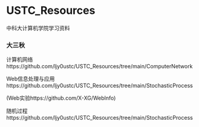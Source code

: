 # USTC_Resources
中科大计算机学院学习资料

### 大三秋

计算机网络https://github.com/ljy0ustc/USTC_Resources/tree/main/ComputerNetwork

Web信息处理与应用https://github.com/ljy0ustc/USTC_Resources/tree/main/StochasticProcess

(Web实验https://github.com/X-XG/WebInfo)

随机过程https://github.com/ljy0ustc/USTC_Resources/tree/main/StochasticProcess
